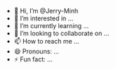 - 👋 Hi, I’m @Jerry-Minh
- 👀 I’m interested in ...
- 🌱 I’m currently learning ...
- 💞️ I’m looking to collaborate on ...
- 📫 How to reach me ...
- 😄 Pronouns: ...
- ⚡ Fun fact: ...

<!---
Jerry-Minh/Jerry-Minh is a ✨ special ✨ repository because its `README.md` (this file) appears on your GitHub profile.
You can click the Preview link to take a look at your changes.
--->
